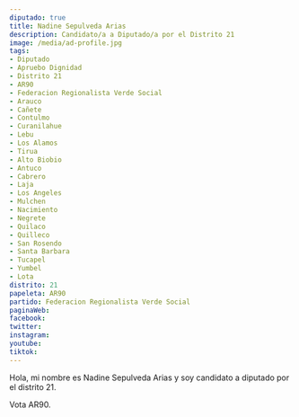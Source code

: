 ```yaml
---
diputado: true
title: Nadine Sepulveda Arias
description: Candidato/a a Diputado/a por el Distrito 21
image: /media/ad-profile.jpg
tags:
- Diputado
- Apruebo Dignidad
- Distrito 21
- AR90
- Federacion Regionalista Verde Social
- Arauco
- Cañete
- Contulmo
- Curanilahue
- Lebu
- Los Alamos
- Tirua
- Alto Biobio
- Antuco
- Cabrero
- Laja
- Los Angeles
- Mulchen
- Nacimiento
- Negrete
- Quilaco
- Quilleco
- San Rosendo
- Santa Barbara
- Tucapel
- Yumbel
- Lota
distrito: 21
papeleta: AR90
partido: Federacion Regionalista Verde Social
paginaWeb:
facebook:
twitter:
instagram:
youtube:
tiktok:
---
```

Hola, mi nombre es Nadine Sepulveda Arias y soy candidato a diputado por el distrito 21.

Vota AR90.
